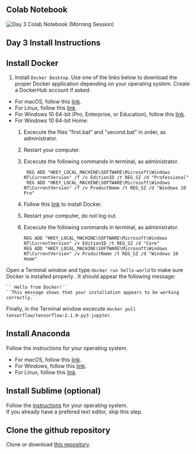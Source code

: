 ## Colab Notebook
![Day 3 Colab Notebook (Morning
Session)](https://colab.research.google.com/drive/1zPmsNQ_JmHohoGikzAUpRY0qrmdTnJjg?usp=sharing)

## Day 3 Install Instructions

## Install Docker  
  
1. Install `Docker Desktop`. Use one of the links below to download the proper Docker application depending on your operating system. Create a DockerHub account if asked.  
* For macOS, follow this [link](https://docs.docker.com/docker-for-mac/install/).  
* For Linux, follow this [link](https://docs.docker.com/install/linux/docker-ce/ubuntu/).  
* For Windows 10 64-bit (Pro, Enterprise, or Education), follow this [link](https://docs.docker.com/docker-for-windows/install/).  
* For Windows 10 64-bit Home:
	1. Excecute the files "first.bat" and "second.bat" in order, as administrator.
	2. Restart your computer.
	3. Excecute the following commands in terminal, as administrator.
	
			REG ADD "HKEY_LOCAL_MACHINE\SOFTWARE\Microsoft\Windows NT\CurrentVersion" /f /v EditionID /t REG_SZ /d "Professional"
			REG ADD "HKEY_LOCAL_MACHINE\SOFTWARE\Microsoft\Windows NT\CurrentVersion" /f /v ProductName /t REG_SZ /d "Windows 10 Pro"
	4. Follow this [link](https://docs.docker.com/docker-for-windows/install/) to install Docker.
	5.	Restart your computer, do not log out.
	6.	Excecute the following commands in terminal, as administrator.
	
			REG ADD "HKEY_LOCAL_MACHINE\SOFTWARE\Microsoft\Windows NT\CurrentVersion" /v EditionID /t REG_SZ /d "Core"
			REG ADD "HKEY_LOCAL_MACHINE\SOFTWARE\Microsoft\Windows NT\CurrentVersion" /v ProductName /t REG_SZ /d "Windows 10 Home"
  
Open a Terminal window and type  `docker run hello-world`  to make sure Docker is installed  properly . 
	It should appear the following message:
	
	`` Hello from Docker!``  
	``This message shows that your installation appears to be working correctly.``
	
Finally, in the Terminal window excecute ``docker pull tensorflow/tensorflow:2.1.0-py3-jupyter``.

## Install Anaconda  
  
Follow the instructions for your operating system.  
* For macOS, follow this [link](https://docs.anaconda.com/anaconda/install/mac-os/).  
* For Windows, follow this [link](https://docs.anaconda.com/anaconda/install/windows/).  
* For Linux, follow this [link](https://docs.anaconda.com/anaconda/install/linux/).  
  
## Install Sublime (optional)
Follow the [instructions](https://www.sublimetext.com/3) for your operating system.  
If you already have a prefered text editor, skip this step.  
  
  
## Clone the github repository  
  
Clone or download [this repository](https://github.com/Harvard-IACS/2021-ComputeFest/).
